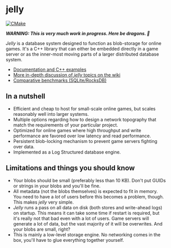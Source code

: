 # jelly
[![CMake](https://github.com/demogorgon1/jelly/actions/workflows/cmake.yml/badge.svg)](https://github.com/demogorgon1/jelly/actions/workflows/cmake.yml)

___WARNING: This is very much work in progress. Here be dragons. 🐲___

_Jelly_ is a database system designed to function as blob-storage for online games. It's a C++ library that can either be embedded directly
in a game server or as the inner-most moving parts of a larger distributed database system.

* [Documentation and C++ examples](https://demogorgon1.github.io/jelly/index.html)
* [More in-depth discussion of _jelly_ topics on the wiki](https://github.com/demogorgon1/jelly/wiki)
* [Comparative benchmarks (SQLite/RocksDB)](https::/github.com/demogorgon1/jelly-bench)

## In a nutshell

* Efficient and cheap to host for small-scale online games, but scales reasonably well into larger systems.
* Multiple options regarding how to design a network topography that match the requirements of your particular project.
* Optimized for online games where high throughput and write performance are favored over low latency and read performance.
* Persistent blob-locking mechanism to prevent game servers fighting over data. 
* Implemented as a Log Structured database engine.

## Limitations and things you should know

* Your blobs should be small (preferably less than 10 KB). Don't put GUIDs or strings in your blobs and you'll be fine.
* All metadata (not the blobs themselves) is expected to fit in memory. You need to have a _lot_ of
users before this becomes a problem, though. This makes _jelly_ very simple.
* _Jelly_ runs a pass on all data on disk (both stores and write-ahead logs) on startup. This means it can take some time if restart is required, but it's really not that bad even with a lot of users. Game servers will generate a lot of data,
but the vast majority of it will be overwrites. And your blobs are small, right?
* This is mainly a low-level storage engine. No networking comes in the box, you'll have to glue everything together yourself.
